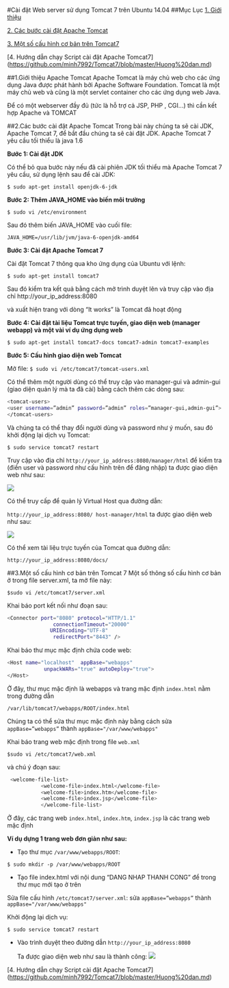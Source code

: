 #Cài đặt Web server sử dụng Tomcat 7 trên Ubuntu 14.04
##Mục Lục
[1. Giới thiệu](#Gioithieu)

[2. Các bước cài đặt Apache Tomcat](#Cacbuoccaidat)

[3. Một số cấu hình cơ bản trên Tomcat7](#Motsocauhinh)

[4. Hướng dẫn chạy Script cài đặt Apache Tomcat7] (https://github.com/minh7992/Tomcat7/blob/master/Huong%20dan.md)

<a name="Gioithieu"></a>
##1.Giới thiệu Apache Tomcat
Apache Tomcat là máy chủ web cho các ứng dụng Java được phát hành bởi Apache Software Foundation. Tomcat là một máy chủ web và cũng là một servlet container cho các ứng dụng web Java.

Để có một webserver đầy đủ (tức là hỗ trợ cả JSP, PHP , CGI...) thì  cần kết hợp Apache và TOMCAT

<a name="Cacbuoccaidat"></a>
##2.Các bước cài đặt Apache Tomcat
Trong bài này chúng ta sẽ cài JDK, Apache Tomcat 7, để bắt đầu chúng ta sẽ cài đặt JDK. Apache Tomcat 7 yêu cầu tối thiểu là java 1.6

**Bước 1: Cài đặt JDK**

Có thể bỏ qua bước này nếu đã cài phiên JDK tối thiểu mà Apache Tomcat 7 yêu cầu, sử dụng lệnh sau để cài JDK:

`$ sudo apt-get install openjdk-6-jdk`

**Bước 2: Thêm JAVA_HOME vào biến môi trường**

`$ sudo vi /etc/environment`

Sau đó thêm biến JAVA_HOME vào cuối file:

`JAVA_HOME=/usr/lib/jvm/java-6-openjdk-amd64`

**Bước 3: Cài đặt Apache Tomcat 7**

Cài đặt Tomcat 7 thông qua kho ứng dụng của Ubuntu với lệnh:

`$ sudo apt-get install tomcat7`

Sau đó kiểm tra kết quả bằng cách mở trình duyệt lên và truy cập vào địa chỉ
http://your_ip_address:8080

và xuất hiện trang với dòng “It works” là Tomcat đã hoạt động

**Bước 4: Cài đặt tài liệu Tomcat trực  tuyến, giao diện web (manager webapp) và một vài ví dụ ứng dụng web**

`$ sudo apt-get install tomcat7-docs tomcat7-admin tomcat7-examples`

**Bước 5: Cấu hình giao diện web Tomcat**

Mở file:
`$ sudo vi /etc/tomcat7/tomcat-users.xml`

Có thể thêm một người dùng có thể truy cập vào manager-gui và admin-gui (giao diện quản lý mà ta đã cài) bằng cách thêm các dòng sau:

```sh
<tomcat-users>
<user username=”admin” password=”admin” roles=”manager-gui,admin-gui”>
</tomcat-users>
```

Và chúng ta có thể thay đổi người dùng và password như ý muốn, sau đó khởi động lại dịch vụ Tomcat:

`$ sudo service tomcat7 restart`

Truy cập vào địa chỉ `http://your_ip_address:8080/manager/html`  để kiểm tra (điền user và password như cấu hình trên để đăng nhập) ta được giao diện web như sau:

<img src="http://i.imgur.com/T9SwdVi.png">

Có thể truy cấp để quản lý Virtual Host qua đường dẫn:

`http://your_ip_address:8080/ host-manager/html` ta được giao diện web như sau:

<img src="http://i.imgur.com/fMXCEcc.png">

Có thể xem tài liệu trực tuyến của Tomcat qua đường dẫn: 

`http://your_ip_address:8080/docs/`

<a name="Motsocauhinh"></a>
##3.Một số cấu hình cơ bản trên Tomcat 7
Một số thông số cấu hình cơ bản ở trong file server.xml, ta mở file này:

`$sudo vi /etc/tomcat7/server.xml`

Khai báo port kết nối như đoạn sau:

```sh
<Connector port="8080" protocol="HTTP/1.1"
               connectionTimeout="20000"
              URIEncoding="UTF-8"
               redirectPort="8443" />

```

Khai báo thư mục mặc định chứa code web:

```sh
<Host name="localhost"  appBase="webapps"
            unpackWARs="true" autoDeploy="true">
</Host>
```

Ở đây, thư mục mặc định là webapps và trang mặc định `index.html` nằm trong đường dẫn

`/var/lib/tomcat7/webapps/ROOT/index.html`

Chúng ta có thể sửa thư mục mặc định này bằng cách sửa `appBase=”webapps”` thành `appBase="/var/www/webapps"`

Khai báo trang web mặc định trong file `web.xml`

`$sudo vi /etc/tomcat7/web.xml` 

và chú ý đoạn sau:

```sh
 <welcome-file-list>
           <welcome-file>index.html</welcome-file>
           <welcome-file>index.htm</welcome-file>
           <welcome-file>index.jsp</welcome-file>
           </welcome-file-list>
```

Ở đây, các trang web `index.html`, `index.htm`, `index.jsp` là các trang web mặc định
	
**Ví dụ dựng 1 trang web đơn giản như sau:** 

- Tạo thư mục `/var/www/webapps/ROOT`:

`$ sudo mkdir -p /var/www/webapps/ROOT`

- Tạo file index.html với nội dung “DANG NHAP THANH CONG” để trong thư mục mới tạo ở trên

Sửa file cấu hình `/etc/tomcat7/server.xml`: sửa `appBase=”webapps”` thành  `appBase="/var/www/webapps"`

Khởi động lại dịch vụ: 

`$ sudo service tomcat7 restart`

- Vào trình duyệt theo đường dẫn  `http://your_ip_address:8080`
<ul>
Ta được giao diện web như sau là thành công:

<img src="http://i.imgur.com/FO7VQyk.png">
</ul>

[4. Hướng dẫn chạy Script cài đặt Apache Tomcat7] (https://github.com/minh7992/Tomcat7/blob/master/Huong%20dan.md)
